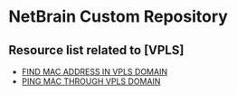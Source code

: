 # NetBrain Custom Repository

## Resource list related to [VPLS]


* [FIND MAC ADDRESS IN VPLS DOMAIN](find%20mac%20address%20in%20vpls%20domain/)
* [PING MAC THROUGH VPLS DOMAIN](ping%20mac%20through%20vpls%20domain/)
